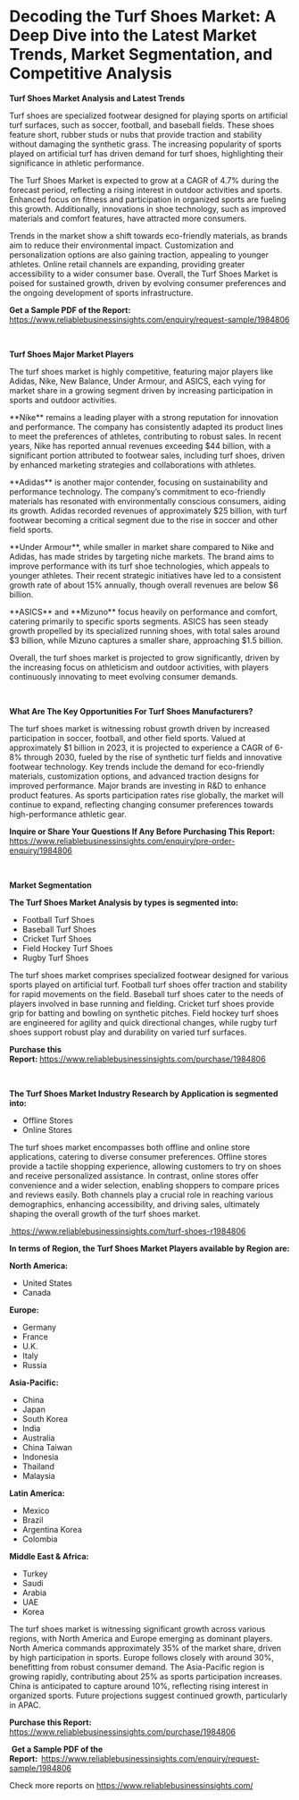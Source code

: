 <p><h1>Decoding the Turf Shoes Market: A Deep Dive into the Latest Market Trends, Market Segmentation, and Competitive Analysis</h1></p><p><strong>Turf Shoes Market Analysis and Latest Trends</strong></p>
<p><p>Turf shoes are specialized footwear designed for playing sports on artificial turf surfaces, such as soccer, football, and baseball fields. These shoes feature short, rubber studs or nubs that provide traction and stability without damaging the synthetic grass. The increasing popularity of sports played on artificial turf has driven demand for turf shoes, highlighting their significance in athletic performance.</p><p>The Turf Shoes Market is expected to grow at a CAGR of 4.7% during the forecast period, reflecting a rising interest in outdoor activities and sports. Enhanced focus on fitness and participation in organized sports are fueling this growth. Additionally, innovations in shoe technology, such as improved materials and comfort features, have attracted more consumers. </p><p>Trends in the market show a shift towards eco-friendly materials, as brands aim to reduce their environmental impact. Customization and personalization options are also gaining traction, appealing to younger athletes. Online retail channels are expanding, providing greater accessibility to a wider consumer base. Overall, the Turf Shoes Market is poised for sustained growth, driven by evolving consumer preferences and the ongoing development of sports infrastructure.</p></p>
<p><strong>Get a Sample PDF of the Report:&nbsp;</strong> <a href="https://www.reliablebusinessinsights.com/enquiry/request-sample/1984806?utm_campaign=2302&utm_medium=2&utm_source=Github&utm_content=ia&utm_term=05042025&utm_id=turf-shoes">https://www.reliablebusinessinsights.com/enquiry/request-sample/1984806</a></p>
<p>&nbsp;</p>
<p><strong>Turf Shoes Major Market Players</strong></p>
<p><p>The turf shoes market is highly competitive, featuring major players like Adidas, Nike, New Balance, Under Armour, and ASICS, each vying for market share in a growing segment driven by increasing participation in sports and outdoor activities.</p><p>**Nike** remains a leading player with a strong reputation for innovation and performance. The company has consistently adapted its product lines to meet the preferences of athletes, contributing to robust sales. In recent years, Nike has reported annual revenues exceeding $44 billion, with a significant portion attributed to footwear sales, including turf shoes, driven by enhanced marketing strategies and collaborations with athletes.</p><p>**Adidas** is another major contender, focusing on sustainability and performance technology. The company’s commitment to eco-friendly materials has resonated with environmentally conscious consumers, aiding its growth. Adidas recorded revenues of approximately $25 billion, with turf footwear becoming a critical segment due to the rise in soccer and other field sports.</p><p>**Under Armour**, while smaller in market share compared to Nike and Adidas, has made strides by targeting niche markets. The brand aims to improve performance with its turf shoe technologies, which appeals to younger athletes. Their recent strategic initiatives have led to a consistent growth rate of about 15% annually, though overall revenues are below $6 billion.</p><p>**ASICS** and **Mizuno** focus heavily on performance and comfort, catering primarily to specific sports segments. ASICS has seen steady growth propelled by its specialized running shoes, with total sales around $3 billion, while Mizuno captures a smaller share, approaching $1.5 billion.</p><p>Overall, the turf shoes market is projected to grow significantly, driven by the increasing focus on athleticism and outdoor activities, with players continuously innovating to meet evolving consumer demands.</p></p>
<p>&nbsp;</p>
<p><strong>What Are The Key Opportunities For Turf Shoes Manufacturers?</strong></p>
<p><p>The turf shoes market is witnessing robust growth driven by increased participation in soccer, football, and other field sports. Valued at approximately $1 billion in 2023, it is projected to experience a CAGR of 6-8% through 2030, fueled by the rise of synthetic turf fields and innovative footwear technology. Key trends include the demand for eco-friendly materials, customization options, and advanced traction designs for improved performance. Major brands are investing in R&D to enhance product features. As sports participation rates rise globally, the market will continue to expand, reflecting changing consumer preferences towards high-performance athletic gear.</p></p>
<p><strong>Inquire or Share Your Questions If Any Before Purchasing This Report:</strong> <a href="https://www.reliablebusinessinsights.com/enquiry/pre-order-enquiry/1984806?utm_campaign=2302&utm_medium=2&utm_source=Github&utm_content=ia&utm_term=05042025&utm_id=turf-shoes">https://www.reliablebusinessinsights.com/enquiry/pre-order-enquiry/1984806</a></p>
<p>&nbsp;</p>
<p><strong>Market Segmentation</strong></p>
<p><strong>The Turf Shoes Market Analysis by types is segmented into:</strong></p>
<p><ul><li>Football Turf Shoes</li><li>Baseball Turf Shoes</li><li>Cricket Turf Shoes</li><li>Field Hockey Turf Shoes</li><li>Rugby Turf Shoes</li></ul></p>
<p><p>The turf shoes market comprises specialized footwear designed for various sports played on artificial turf. Football turf shoes offer traction and stability for rapid movements on the field. Baseball turf shoes cater to the needs of players involved in base running and fielding. Cricket turf shoes provide grip for batting and bowling on synthetic pitches. Field hockey turf shoes are engineered for agility and quick directional changes, while rugby turf shoes support robust play and durability on varied turf surfaces.</p></p>
<p><strong>Purchase this Report:&nbsp;</strong><a href="https://www.reliablebusinessinsights.com/purchase/1984806?utm_campaign=2302&utm_medium=2&utm_source=Github&utm_content=ia&utm_term=05042025&utm_id=turf-shoes">https://www.reliablebusinessinsights.com/purchase/1984806</a></p>
<p>&nbsp;</p>
<p><strong>The Turf Shoes Market Industry Research by Application is segmented into:</strong></p>
<p><ul><li>Offline Stores</li><li>Online Stores</li></ul></p>
<p><p>The turf shoes market encompasses both offline and online store applications, catering to diverse consumer preferences. Offline stores provide a tactile shopping experience, allowing customers to try on shoes and receive personalized assistance. In contrast, online stores offer convenience and a wider selection, enabling shoppers to compare prices and reviews easily. Both channels play a crucial role in reaching various demographics, enhancing accessibility, and driving sales, ultimately shaping the overall growth of the turf shoes market.</p></p>
<p><a href="https://www.reliablebusinessinsights.com/turf-shoes-r1984806?utm_campaign=2302&utm_medium=2&utm_source=Github&utm_content=ia&utm_term=05042025&utm_id=turf-shoes">&nbsp;https://www.reliablebusinessinsights.com/turf-shoes-r1984806</a></p>
<p><strong>In terms of Region, the Turf Shoes Market Players available by Region are:</strong></p>
<p>
    <p> <strong> North America: </strong>
        <ul>
            <li>United States</li>
            <li>Canada</li>
        </ul>
        </p> 
    <p> <strong> Europe: </strong>
        <ul>
            <li>Germany</li>
            <li>France</li>
            <li>U.K.</li>
            <li>Italy</li>
            <li>Russia</li>
        </ul>
        </p> 
    <p> <strong> Asia-Pacific: </strong>
        <ul>
            <li>China</li>
            <li>Japan</li>
            <li>South Korea</li>
            <li>India</li>
            <li>Australia</li>
            <li>China Taiwan</li>
            <li>Indonesia</li>
            <li>Thailand</li>
            <li>Malaysia</li>
        </ul>
        </p> 
    <p> <strong> Latin America: </strong>
        <ul>
            <li>Mexico</li>
            <li>Brazil</li>
            <li>Argentina Korea</li>
            <li>Colombia</li>
        </ul>
        </p> 
    <p> <strong> Middle East & Africa: </strong>
        <ul>
            <li>Turkey</li>
            <li>Saudi</li>
            <li>Arabia</li>
            <li>UAE</li>
            <li>Korea</li>
        </ul>
    </p>
    </p>
<p><p>The turf shoes market is witnessing significant growth across various regions, with North America and Europe emerging as dominant players. North America commands approximately 35% of the market share, driven by high participation in sports. Europe follows closely with around 30%, benefitting from robust consumer demand. The Asia-Pacific region is growing rapidly, contributing about 25% as sports participation increases. China is anticipated to capture around 10%, reflecting rising interest in organized sports. Future projections suggest continued growth, particularly in APAC.</p></p>
<p><strong>Purchase this Report: </strong><a href="https://www.reliablebusinessinsights.com/purchase/1984806?utm_campaign=2302&utm_medium=2&utm_source=Github&utm_content=ia&utm_term=05042025&utm_id=turf-shoes">https://www.reliablebusinessinsights.com/purchase/1984806</a></p>
<p>&nbsp;<strong>Get a Sample PDF of the Report:&nbsp;&nbsp;</strong><a href="https://www.reliablebusinessinsights.com/enquiry/request-sample/1984806?utm_campaign=2302&utm_medium=2&utm_source=Github&utm_content=ia&utm_term=05042025&utm_id=turf-shoes">https://www.reliablebusinessinsights.com/enquiry/request-sample/1984806</a></p>
<p><strong></strong></p>
<p>Check more reports on <a href="https://www.reliablebusinessinsights.com/?utm_campaign=2302&utm_medium=2&utm_source=Github&utm_content=ia&utm_term=05042025&utm_id=turf-shoes">https://www.reliablebusinessinsights.com/</a></p>